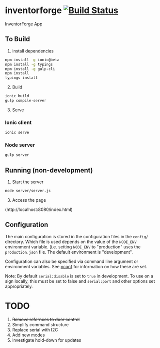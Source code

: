 # inventorforge [![Build Status](https://travis-ci.org/InventorForgeMakerspace/inventorforge.svg?branch=master)](https://travis-ci.org/InventorForgeMakerspace/inventorforge)
InventorForge App

## To Build

1. Install dependencies

```bash
npm install -g ionic@beta
npm install -g typings
npm install -g gulp-cli
npm install
typings install
```

2. Build

```bash
ionic build
gulp compile-server
```

3. Serve

### Ionic client

```bash
ionic serve
```


### Node server

```bash
gulp server
```


## Running (non-development)

1. Start the server

```bash
node server/server.js
```

3. Access the page

(http://localhost:8080/index.html)

## Configuration

The main configuration is stored in the configuration files in the `config/` 
directory. Which file is used depends on the value of the `NODE_ENV` environment
variable. (i.e. setting `NODE_ENV` to "production" uses the `production.json` file.
The default environment is "development".

Configuration can also be specified via command line argument or environment 
variables.  See
[nconf](https://www.npmjs.com/package/nconf) for information on how these are
set.

Note: By default `serial:disable` is set to `true` in development.  To use on a 
sign locally, this must be set to false and `serial:port` and other options set 
appropriately.

# TODO
1. ~~Remove refernces to door control~~
1. Simplify command structure
1. Replace serial with I2C
1. Add new modes
1. Investigate hold-down for updates